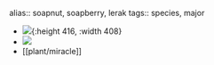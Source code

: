 alias:: soapnut, soapberry, lerak
tags:: species, major

- ![](https://peach-geographical-bat-397.mypinata.cloud/ipfs/QmPXajpCBFUMTTWAScFFmGHaHGaritpHdpGUGjE98ZWJdg){:height 416, :width 408}
- ![](https://peach-geographical-bat-397.mypinata.cloud/ipfs/QmRQQPMKn4AuVX552yMBf1VDiKyTiQFaGbd5jvTdgRbknZ)
- [[plant/miracle]]
